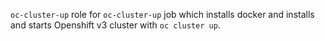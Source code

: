 `oc-cluster-up` role for `oc-cluster-up` job which installs docker
and installs and starts Openshift v3 cluster with `oc cluster up`.
